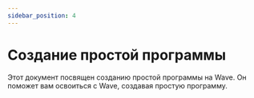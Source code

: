 ```yaml
---
sidebar_position: 4
---
```


# Создание простой программы

Этот документ посвящен созданию простой программы на Wave. Он поможет вам освоиться с Wave, создавая простую программу.